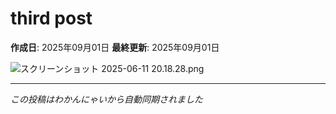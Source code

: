 # third post

**作成日**: 2025年09月01日
**最終更新**: 2025年09月01日

![スクリーンショット 2025-06-11 20.18.28.png](http://localhost:3000/rails/active_storage/blobs/redirect/eyJfcmFpbHMiOnsiZGF0YSI6NDQsInB1ciI6ImJsb2JfaWQifX0=--2933e40875d3dbdbef675e2ec44223e5746b26a5/%E3%82%B9%E3%82%AF%E3%83%AA%E3%83%BC%E3%83%B3%E3%82%B7%E3%83%A7%E3%83%83%E3%83%88%202025-06-11%2020.18.28.png)

---

*この投稿はわかんにゃいから自動同期されました*
